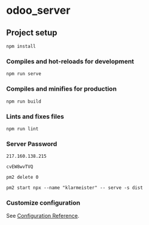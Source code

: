 # odoo_server

## Project setup
```
npm install
```

### Compiles and hot-reloads for development
```
npm run serve
```

### Compiles and minifies for production
```
npm run build
```

### Lints and fixes files
```
npm run lint
```

### Server Password

    217.160.138.215

    cvEW8wvTVQ

    pm2 delete 0

    pm2 start npx --name "klarmeister" -- serve -s dist

### Customize configuration
See [Configuration Reference](https://cli.vuejs.org/config/).
